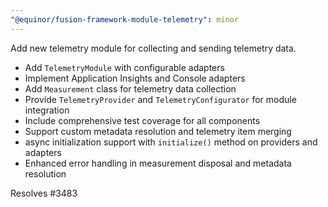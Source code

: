 ```yaml
---
"@equinor/fusion-framework-module-telemetry": minor
---
```


Add new telemetry module for collecting and sending telemetry data.

- Add `TelemetryModule` with configurable adapters
- Implement Application Insights and Console adapters
- Add `Measurement` class for telemetry data collection
- Provide `TelemetryProvider` and `TelemetryConfigurator` for module integration
- Include comprehensive test coverage for all components
- Support custom metadata resolution and telemetry item merging
- async initialization support with `initialize()` method on providers and adapters
- Enhanced error handling in measurement disposal and metadata resolution

Resolves #3483
